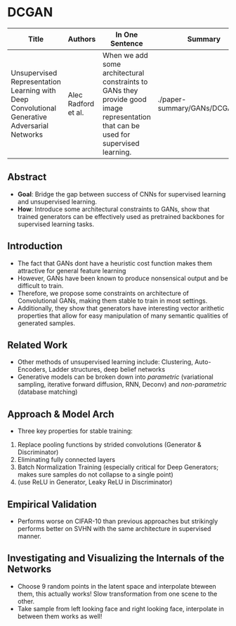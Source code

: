 # DCGAN
| Title | Authors | In One Sentence | Summary | Date | Link | Conference |
| -----  | ------ | --------------- | ------- | ---- | ---- | ---------- |
| Unsupervised Representation Learning with Deep Convolutional Generative Adversarial Networks | Alec Radford et al. | When we add some architectural constraints to GANs they provide good image representation that can be used for supervised learning. | ./paper-summary/GANs/DCGAN.md | 07/11/2016 | [Paper](https://arxiv.org/pdf/1511.06434.pdf) | ICLR 2016 |  

## Abstract
- **Goal**: Bridge the gap between success of CNNs for supervised learning and unsupervised learning. 
- **How**: Introduce some architectural constraints to GANs, show that trained generators can be effectively used as pretrained backbones for supervised learning tasks.

## Introduction
- The fact that GANs dont have a heuristic cost function makes them attractive for general feature learning
- However, GANs have been known to produce nonsensical output and be difficult to train.
- Therefore, we propose some constraints on architecture of Convolutional GANs, making them stable to train in most settings.
- Additionally, they show that generators have interesting vector arithetic properties that allow for easy manipulation of many semantic qualities of generated samples. 

## Related Work
- Other methods of unsupervised learning include: Clustering, Auto-Encoders, Ladder structures, deep belief networks
- Generative models can be broken down into *parametric* (variational sampling, iterative forward diffusion, RNN, Deconv) and *non-parametric* (database matching)

## Approach & Model Arch
- Three key properties for stable training:
1. Replace pooling functions by strided convolutions (Generator & Discriminator)
2. Eliminating fully connected layers
3. Batch Normalization Training (especially critical for Deep Generators; makes sure samples do not collapse to a single point)
4. (use ReLU in Generator, Leaky ReLU in Discriminator)

## Empirical Validation
- Performs worse on CIFAR-10 than previous approaches but strikingly performs better on SVHN with the same architecture in supervised manner.

## Investigating and Visualizing the Internals of the Networks
- Choose 9 random points in the latent space and interpolate bteween them, this actually works! Slow transformation from one scene to the other.
- Take sample from left looking face and right looking face, interpolate in between them works as well!

